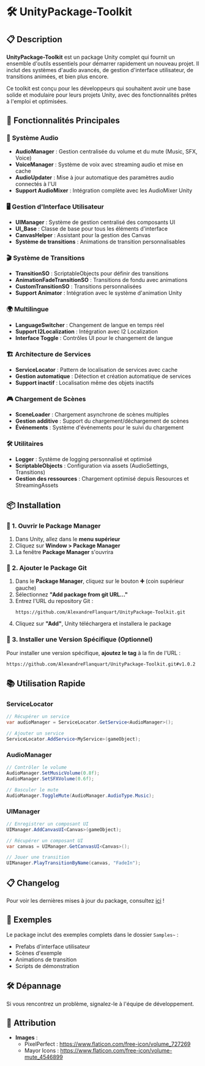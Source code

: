 # 🛠️ UnityPackage-Toolkit

## 📋 Description
**UnityPackage-Toolkit** est un package Unity complet qui fournit un ensemble d'outils essentiels pour démarrer rapidement un nouveau projet. Il inclut des systèmes d'audio avancés, de gestion d'interface utilisateur, de transitions animées, et bien plus encore.

Ce toolkit est conçu pour les développeurs qui souhaitent avoir une base solide et modulaire pour leurs projets Unity, avec des fonctionnalités prêtes à l'emploi et optimisées.

## 🚀 Fonctionnalités Principales

### 🎵 **Système Audio**
- **AudioManager** : Gestion centralisée du volume et du mute (Music, SFX, Voice)
- **VoiceManager** : Système de voix avec streaming audio et mise en cache
- **AudioUpdater** : Mise à jour automatique des paramètres audio connectés à l'UI
- **Support AudioMixer** : Intégration complète avec les AudioMixer Unity

### 🖥️ **Gestion d'Interface Utilisateur**
- **UIManager** : Système de gestion centralisé des composants UI
- **UI_Base** : Classe de base pour tous les éléments d'interface
- **CanvasHelper** : Assistant pour la gestion des Canvas
- **Système de transitions** : Animations de transition personnalisables

### 🎬 **Système de Transitions**
- **TransitionSO** : ScriptableObjects pour définir des transitions
- **AnimationFadeTransitionSO** : Transitions de fondu avec animations
- **CustomTransitionSO** : Transitions personnalisées
- **Support Animator** : Intégration avec le système d'animation Unity

### 🌍 **Multilingue**
- **LanguageSwitcher** : Changement de langue en temps réel
- **Support I2Localization** : Intégration avec I2 Localization
- **Interface Toggle** : Contrôles UI pour le changement de langue

### 🏗️ **Architecture de Services**
- **ServiceLocator** : Pattern de localisation de services avec cache
- **Gestion automatique** : Détection et création automatique de services
- **Support inactif** : Localisation même des objets inactifs

### 🎮 **Chargement de Scènes**
- **SceneLoader** : Chargement asynchrone de scènes multiples
- **Gestion additive** : Support du chargement/déchargement de scènes
- **Événements** : Système d'événements pour le suivi du chargement

### 🛠️ **Utilitaires**
- **Logger** : Système de logging personnalisé et optimisé
- **ScriptableObjects** : Configuration via assets (AudioSettings, Transitions)
- **Gestion des ressources** : Chargement optimisé depuis Resources et StreamingAssets

## 📦 Installation

### 🔹 1. Ouvrir le Package Manager
1. Dans Unity, allez dans le **menu supérieur**
2. Cliquez sur **Window > Package Manager**
3. La fenêtre **Package Manager** s'ouvrira

### 🔹 2. Ajouter le Package Git
1. Dans le **Package Manager**, cliquez sur le bouton **➕** (coin supérieur gauche)
2. Sélectionnez **"Add package from git URL..."**
3. Entrez l'URL du repository Git : <br>
   ```
   https://github.com/AlexandreFlanquart/UnityPackage-Toolkit.git
   ```
4. Cliquez sur **"Add"**, Unity téléchargera et installera le package

### 🔹 3. Installer une Version Spécifique (Optionnel)
Pour installer une version spécifique, **ajoutez le tag** à la fin de l'URL : <br>
```
https://github.com/AlexandreFlanquart/UnityPackage-Toolkit.git#v1.0.2
```

## 📚 Utilisation Rapide

### ServiceLocator
```csharp
// Récupérer un service
var audioManager = ServiceLocator.GetService<AudioManager>();

// Ajouter un service
ServiceLocator.AddService<MyService>(gameObject);
```

### AudioManager
```csharp
// Contrôler le volume
AudioManager.SetMusicVolume(0.8f);
AudioManager.SetSFXVolume(0.6f);

// Basculer le mute
AudioManager.ToggleMute(AudioManager.AudioType.Music);
```

### UIManager
```csharp
// Enregistrer un composant UI
UIManager.AddCanvasUI<Canvas>(gameObject);

// Récupérer un composant UI
var canvas = UIManager.GetCanvasUI<Canvas>();

// Jouer une transition
UIManager.PlayTransitionByName(canvas, "FadeIn");
```

## 📋 Changelog
Pour voir les dernières mises à jour du package, consultez [ici](CHANGELOG.md) !

## 🎯 Exemples
Le package inclut des exemples complets dans le dossier `Samples~` :
- Prefabs d'interface utilisateur
- Scènes d'exemple
- Animations de transition
- Scripts de démonstration

## 🛠️ Dépannage
Si vous rencontrez un problème, signalez-le à l'équipe de développement.

## 📄 Attribution
- **Images** : 
  - PixelPerfect : https://www.flaticon.com/free-icon/volume_727269
  - Mayor Icons : https://www.flaticon.com/free-icon/volume-mute_4546899
